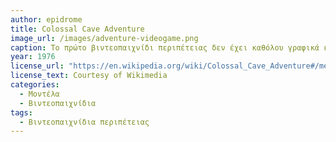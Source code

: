 ```yaml
---
author: epidrome
title: Colossal Cave Adventure 
image_url: /images/adventure-videogame.png
caption: Το πρώτο βιντεοπαιχνίδι περιπέτειας δεν έχει καθόλου γραφικά και βασίζεται σε περιγραφές κειμένου και σε διάδραση με την γραμμή εντολών για την είσοδο και την έξοδο με τον χρήστη. Αυτή η απλή διεπαφή δεν εμπόδισε το βιντεοπαιχνίδι να γίνει δημοφιλές και κυρίως να επηρεάσει την δημιουργία άλλων παρόμοιων που πρόσθεσαν γραφικά και επιπλέον παίκτες. 
year: 1976 
license_url: "https://en.wikipedia.org/wiki/Colossal_Cave_Adventure#/media/File:ADVENT_--_Crowther_Woods.png" 
license_text: Courtesy of Wikimedia
categories:
  - Μοντέλα 
  - Βιντεοπαιχνίδια 
tags:
  - Βιντεοπαιχνίδια περιπέτειας 
---
```

